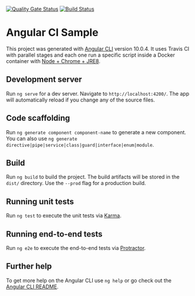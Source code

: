 [![Quality Gate Status](https://sonarcloud.io/api/project_badges/measure?project=guiebitt_angular-ci-sample&metric=alert_status)](https://sonarcloud.io/dashboard?id=guiebitt_angular-ci-sample)
[![Build Status](https://travis-ci.org/guiebitt/angular-ci-sample.svg?branch=master)](https://travis-ci.org/guiebitt/angular-ci-sample)

# Angular CI Sample

This project was generated with [Angular CLI](https://github.com/angular/angular-cli) version 10.0.4.
It uses Travis CI with parallel stages and each one run a specific script inside a Docker container with [Node + Chrome + JRE8](https://hub.docker.com/r/guieb/node-chromium-jre8).

## Development server

Run `ng serve` for a dev server. Navigate to `http://localhost:4200/`. The app will automatically reload if you change any of the source files.

## Code scaffolding

Run `ng generate component component-name` to generate a new component. You can also use `ng generate directive|pipe|service|class|guard|interface|enum|module`.

## Build

Run `ng build` to build the project. The build artifacts will be stored in the `dist/` directory. Use the `--prod` flag for a production build.

## Running unit tests

Run `ng test` to execute the unit tests via [Karma](https://karma-runner.github.io).

## Running end-to-end tests

Run `ng e2e` to execute the end-to-end tests via [Protractor](http://www.protractortest.org/).

## Further help

To get more help on the Angular CLI use `ng help` or go check out the [Angular CLI README](https://github.com/angular/angular-cli/blob/master/README.md).
